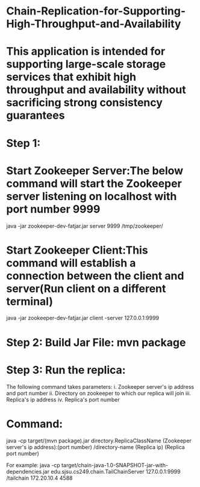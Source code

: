 # Chain-Replication-for-Supporting-High-Throughput-and-Availability
# This application is intended for supporting large-scale storage services that exhibit high throughput and availability without sacrificing strong consistency guarantees

# Step 1: 
# Start Zookeeper Server:The below command will start the Zookeeper server listening on localhost with port number 9999
java -jar zookeeper-dev-fatjar.jar server 9999 /tmp/zookeeper/

# Start Zookeeper Client:This command will establish a connection between the client and server(Run client on a different terminal)
java -jar zookeeper-dev-fatjar.jar client -server 127.0.0.1:9999


# Step 2: Build Jar File: mvn package


# Step 3: Run the replica:

The following command takes parameters:
i. Zookeeper server's ip address and port number
ii. Directory on zookeeper to which our replica will join
iii. Replica's ip address
iv. Replica's port number

# Command:
java -cp    target/(mvn package).jar    directory.ReplicaClassName    (Zookeeper server's ip address):(port number)   /directory-name   (Replica ip)    (Replica port number)  

For example:
java -cp    target/chain-java-1.0-SNAPSHOT-jar-with-dependencies.jar    edu.sjsu.cs249.chain.TailChainServer    127.0.0.1:9999  /tailchain    172.20.10.4 4588
